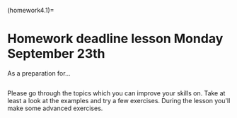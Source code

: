 (homework4.1)=
# Homework deadline lesson Monday September 23th

As a preparation for...

```{tableofcontents}
```

Please go through the topics which you can improve your skills on. Take at least a look at the examples and try a few exercises. During the lesson you'll make some advanced exercises.